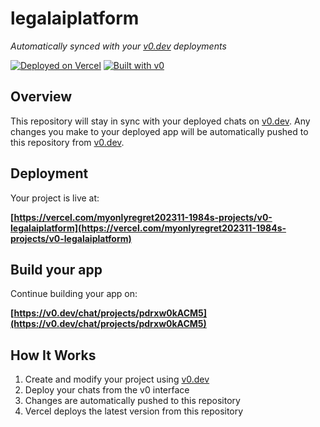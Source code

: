 # legalaiplatform

*Automatically synced with your [v0.dev](https://v0.dev) deployments*

[![Deployed on Vercel](https://img.shields.io/badge/Deployed%20on-Vercel-black?style=for-the-badge&logo=vercel)](https://vercel.com/myonlyregret202311-1984s-projects/v0-legalaiplatform)
[![Built with v0](https://img.shields.io/badge/Built%20with-v0.dev-black?style=for-the-badge)](https://v0.dev/chat/projects/pdrxw0kACM5)

## Overview

This repository will stay in sync with your deployed chats on [v0.dev](https://v0.dev).
Any changes you make to your deployed app will be automatically pushed to this repository from [v0.dev](https://v0.dev).

## Deployment

Your project is live at:

**[https://vercel.com/myonlyregret202311-1984s-projects/v0-legalaiplatform](https://vercel.com/myonlyregret202311-1984s-projects/v0-legalaiplatform)**

## Build your app

Continue building your app on:

**[https://v0.dev/chat/projects/pdrxw0kACM5](https://v0.dev/chat/projects/pdrxw0kACM5)**

## How It Works

1. Create and modify your project using [v0.dev](https://v0.dev)
2. Deploy your chats from the v0 interface
3. Changes are automatically pushed to this repository
4. Vercel deploys the latest version from this repository